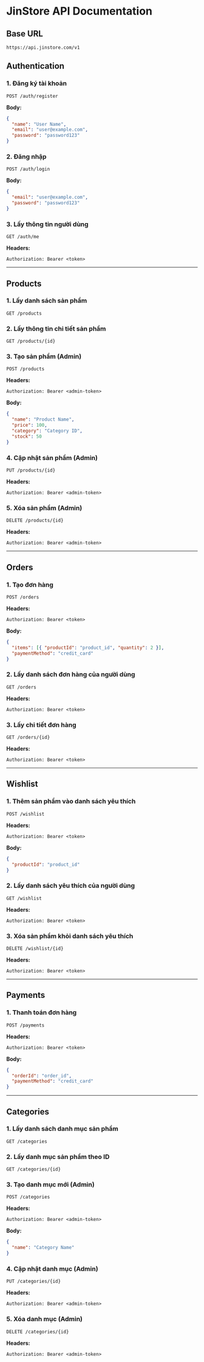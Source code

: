 # JinStore API Documentation

## Base URL

```
https://api.jinstore.com/v1
```

## Authentication

### 1. Đăng ký tài khoản

```
POST /auth/register
```

**Body:**

```json
{
  "name": "User Name",
  "email": "user@example.com",
  "password": "password123"
}
```

### 2. Đăng nhập

```
POST /auth/login
```

**Body:**

```json
{
  "email": "user@example.com",
  "password": "password123"
}
```

### 3. Lấy thông tin người dùng

```
GET /auth/me
```

**Headers:**

```
Authorization: Bearer <token>
```

---

## Products

### 1. Lấy danh sách sản phẩm

```
GET /products
```

### 2. Lấy thông tin chi tiết sản phẩm

```
GET /products/{id}
```

### 3. Tạo sản phẩm (Admin)

```
POST /products
```

**Headers:**

```
Authorization: Bearer <admin-token>
```

**Body:**

```json
{
  "name": "Product Name",
  "price": 100,
  "category": "Category ID",
  "stock": 50
}
```

### 4. Cập nhật sản phẩm (Admin)

```
PUT /products/{id}
```

**Headers:**

```
Authorization: Bearer <admin-token>
```

### 5. Xóa sản phẩm (Admin)

```
DELETE /products/{id}
```

**Headers:**

```
Authorization: Bearer <admin-token>
```

---

## Orders

### 1. Tạo đơn hàng

```
POST /orders
```

**Headers:**

```
Authorization: Bearer <token>
```

**Body:**

```json
{
  "items": [{ "productId": "product_id", "quantity": 2 }],
  "paymentMethod": "credit_card"
}
```

### 2. Lấy danh sách đơn hàng của người dùng

```
GET /orders
```

**Headers:**

```
Authorization: Bearer <token>
```

### 3. Lấy chi tiết đơn hàng

```
GET /orders/{id}
```

**Headers:**

```
Authorization: Bearer <token>
```

---

## Wishlist

### 1. Thêm sản phẩm vào danh sách yêu thích

```
POST /wishlist
```

**Headers:**

```
Authorization: Bearer <token>
```

**Body:**

```json
{
  "productId": "product_id"
}
```

### 2. Lấy danh sách yêu thích của người dùng

```
GET /wishlist
```

**Headers:**

```
Authorization: Bearer <token>
```

### 3. Xóa sản phẩm khỏi danh sách yêu thích

```
DELETE /wishlist/{id}
```

**Headers:**

```
Authorization: Bearer <token>
```

---

## Payments

### 1. Thanh toán đơn hàng

```
POST /payments
```

**Headers:**

```
Authorization: Bearer <token>
```

**Body:**

```json
{
  "orderId": "order_id",
  "paymentMethod": "credit_card"
}
```

---

## Categories

### 1. Lấy danh sách danh mục sản phẩm

```
GET /categories
```

### 2. Lấy danh mục sản phẩm theo ID

```
GET /categories/{id}
```

### 3. Tạo danh mục mới (Admin)

```
POST /categories
```

**Headers:**

```
Authorization: Bearer <admin-token>
```

**Body:**

```json
{
  "name": "Category Name"
}
```

### 4. Cập nhật danh mục (Admin)

```
PUT /categories/{id}
```

**Headers:**

```
Authorization: Bearer <admin-token>
```

### 5. Xóa danh mục (Admin)

```
DELETE /categories/{id}
```

**Headers:**

```
Authorization: Bearer <admin-token>
```
